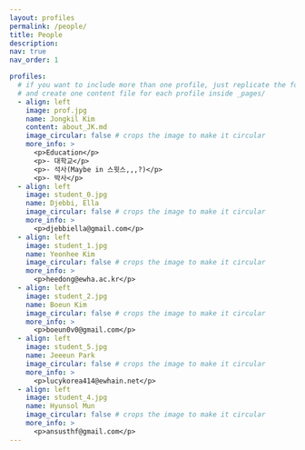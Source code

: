 ```yaml
---
layout: profiles
permalink: /people/
title: People
description:
nav: true
nav_order: 1

profiles:
  # if you want to include more than one profile, just replicate the following block
  # and create one content file for each profile inside _pages/
  - align: left
    image: prof.jpg
    name: Jongkil Kim
    content: about_JK.md
    image_circular: false # crops the image to make it circular
    more_info: >
      <p>Education</p>
      <p>- 대학교</p>
      <p>- 석사(Maybe in 스윗스,,,?)</p>
      <p>- 박사</p>
  - align: left
    image: student_0.jpg
    name: Djebbi, Ella
    image_circular: false # crops the image to make it circular
    more_info: >
      <p>djebbiella@gmail.com</p>
  - align: left
    image: student_1.jpg
    name: Yeonhee Kim
    image_circular: false # crops the image to make it circular
    more_info: >
      <p>heedong@ewha.ac.kr</p>
  - align: left
    image: student_2.jpg
    name: Boeun Kim
    image_circular: false # crops the image to make it circular
    more_info: >
      <p>boeun0v0@gmail.com</p>
  - align: left
    image: student_5.jpg
    name: Jeeeun Park
    image_circular: false # crops the image to make it circular
    more_info: >
      <p>lucykorea414@ewhain.net</p>
  - align: left
    image: student_4.jpg
    name: Hyunsol Mun
    image_circular: false # crops the image to make it circular
    more_info: >
      <p>ansusthf@gmail.com</p>
---
```

